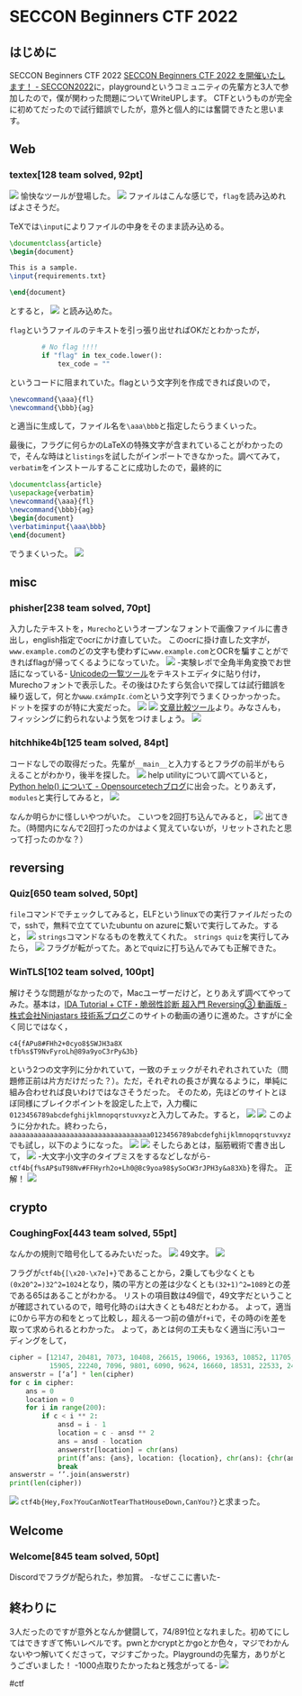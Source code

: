# SECCON Beginners CTF 2022
## はじめに
SECCON Beginners CTF 2022 [SECCON Beginners CTF 2022 を開催いたします！ - SECCON2022](https://www.seccon.jp/2022/seccon_beginners/content.html)に，playgroundというコミュニティの先輩方と3人で参加したので，僕が関わった問題についてWriteUPします。
CTFというものが完全に初めてだったので試行錯誤でしたが，意外と個人的には奮闘できたと思います。
## Web
### textex[128 team solved, 92pt]
![](SECCON%20Beginners%20CTF%202022/Screen%20Shot%202022-06-05%20at%2017.11.39.png)
愉快なツールが登場した。
![](SECCON%20Beginners%20CTF%202022/Screen%20Shot%202022-06-05%20at%2017.12.37.png)
ファイルはこんな感じで，`flag`を読み込めればよさそうだ。

TeXでは`\input`によりファイルの中身をそのまま読み込める。
```LaTeX
\documentclass{article}
\begin{document}

This is a sample.
\input{requirements.txt}

\end{document}
```
とすると，
![](SECCON%20Beginners%20CTF%202022/Screen%20Shot%202022-06-05%20at%2016.17.34.png)
と読み込めた。

`flag`というファイルのテキストを引っ張り出せればOKだとわかったが，
```python
        # No flag !!!!
        if "flag" in tex_code.lower():
            tex_code = ""
```
というコードに阻まれていた。flagという文字列を作成できれば良いので，
```LaTeX
\newcommand{\aaa}{fl}
\newcommand{\bbb}{ag}
```
と適当に生成して，ファイル名を`\aaa\bbb`と指定したらうまくいった。

最後に，フラグに何らかのLaTeXの特殊文字が含まれていることがわかったので，そんな時はと`listings`を試したがインポートできなかった。調べてみて，`verbatim`をインストールすることに成功したので，最終的に
```LaTeX
\documentclass{article}
\usepackage{verbatim}
\newcommand{\aaa}{fl}
\newcommand{\bbb}{ag}
\begin{document}
\verbatiminput{\aaa\bbb}
\end{document}
```
でうまくいった。
![](SECCON%20Beginners%20CTF%202022/Screen%20Shot%202022-06-05%20at%2016.23.10.png)

## misc
### phisher[238 team solved, 70pt]
入力したテキストを，`Murecho`というオープンなフォントで画像ファイルに書き出し，english指定でocrにかけ直していた。
このocrに掛け直した文字が，`www.example.com`のどの文字も使わずに`www.example.com`とOCRを騙すことができればflagが帰ってくるようになっていた。
![](SECCON%20Beginners%20CTF%202022/Screen%20Shot%202022-06-05%20at%2016.26.55.png)
-実験レポで全角半角変換でお世話になっている- [Unicodeの一覧ツール](https://so-zou.jp/web-app/text/unicode/)をテキストエディタに貼り付け，Murechoフォントで表示した。その後はひたすら気合いで探しては試行錯誤を繰り返して，何とか`ωωω․εⅹáⅿρIε․ċοⅿ`という文字列でうまくひっかっかった。
ドットを探すのが特に大変だった。
![](SECCON%20Beginners%20CTF%202022/Screen%20Shot%202022-06-05%20at%2016.30.45.png)
![](SECCON%20Beginners%20CTF%202022/Screen%20Shot%202022-06-05%20at%2016.30.30.png)
[文章比較ツール](https://lab.hidetake.org/diff/)より。みなさんも，フィッシングに釣られないよう気をつけましょう。
![](SECCON%20Beginners%20CTF%202022/Screen%20Shot%202022-06-05%20at%2017.00.23.png)

### hitchhike4b[125 team solved, 84pt]
コードなしでの取得だった。先輩が`__main__`と入力するとフラグの前半がもらえることがわかり，後半を探した。
![](SECCON%20Beginners%20CTF%202022/Screen%20Shot%202022-06-05%20at%2016.37.23.png)
help utilityについて調べていると，[Python help() について - Opensourcetechブログ](https://www.opensourcetech.tokyo/entry/2018/05/08/Python_help%28%29_%E3%81%AB%E3%81%A4%E3%81%84%E3%81%A6)に出会った。とりあえず，`modules`と実行してみると，
![](SECCON%20Beginners%20CTF%202022/Screen%20Shot%202022-06-05%20at%2016.39.20.png)

なんか明らかに怪しいやつがいた。
こいつを2回打ち込んでみると，
![](SECCON%20Beginners%20CTF%202022/Screen%20Shot%202022-06-05%20at%2016.39.55.png)
出てきた。（時間内になんで2回打ったのかはよく覚えていないが，リセットされたと思って打ったのかな？）
## reversing
### Quiz[650 team solved, 50pt]
`file`コマンドでチェックしてみると，ELFというlinuxでの実行ファイルだったので，sshで，無料で立てていたubuntu on azureに繋いで実行してみた。すると，
![](SECCON%20Beginners%20CTF%202022/Screen%20Shot%202022-06-05%20at%2016.42.55.png)
`strings`コマンドなるものを教えてくれた。
`strings quiz`を実行してみたら，
![](SECCON%20Beginners%20CTF%202022/Screen%20Shot%202022-06-05%20at%2016.43.39.png)
フラグが転がってた。あとでquizに打ち込んでみても正解できた。

### WinTLS[102 team solved, 100pt]
解けそうな問題がなかったので，Macユーザーだけど，とりあえず調べてやってみた。基本は，[IDA Tutorial + CTF・脆弱性診断 超入門 Reversing③ 動画版 - 株式会社Ninjastars 技術系ブログ](https://www.ninjastars-net.com/entry/2019/03/11/090000)このサイトの動画の通りに進めた。さすがに全く同じではなく，
```
c4{fAPu8#FHh2+0cyo8$SWJH3a8X
tfb%s$T9NvFyroLh@89a9yoC3rPy&3b}
```
という2つの文字列に分かれていて，一致のチェックがそれぞれされていた（問題修正前は片方だけだった？）。ただ，それぞれの長さが異なるように，単純に組み合わせれば良いわけではなさそうだった。
そのため，先ほどのサイトとほぼ同様にブレイクポイントを設定した上で，入力欄に`0123456789abcdefghijklmnopqrstuvxyz`と入力してみた。すると，
![](SECCON%20Beginners%20CTF%202022/Screen%20Shot%202022-06-05%20at%2016.51.38.png)
![](SECCON%20Beginners%20CTF%202022/Screen%20Shot%202022-06-05%20at%2016.51.51.png)
このように分かれた。終わったら，`aaaaaaaaaaaaaaaaaaaaaaaaaaaaaaaaaaa0123456789abcdefghijklmnopqrstuvxyz`でも試し，以下のようになった。
![](SECCON%20Beginners%20CTF%202022/Screen%20Shot%202022-06-05%20at%2016.53.41.png)
![](SECCON%20Beginners%20CTF%202022/Screen%20Shot%202022-06-05%20at%2016.53.59.png)
そしたらあとは，脳筋戦術で書き出して，
![](SECCON%20Beginners%20CTF%202022/Screen%20Shot%202022-06-05%20at%2016.54.57.png)
-大文字小文字のタイプミスをするなどしながら- `ctf4b{f%sAP$uT98Nv#FFHyrh2o+Lh0@8c9yoa98$ySoCW3rJPH3y&a83Xb}`を得た。
正解！
![](SECCON%20Beginners%20CTF%202022/Screen%20Shot%202022-06-05%20at%2016.56.43.png)
## crypto
### CoughingFox[443 team solved, 55pt]
なんかの規則で暗号化してるみたいだった。
![](SECCON%20Beginners%20CTF%202022/Screen%20Shot%202022-06-05%20at%2017.02.17.png)
49文字。
![](SECCON%20Beginners%20CTF%202022/Screen%20Shot%202022-06-05%20at%2017.07.16.png)

フラグが`ctf4b{[\x20-\x7e]+}`であることから，2乗しても少なくとも`(0x20^2=)32^2=1024`となり，隣の平方との差は少なくとも`(32+1)^2=1089`との差である65はあることがわかる。
リストの項目数は49個で，49文字だということが確認されているので，暗号化時の`i`は大きくとも48だとわかる。
よって，適当に0から平方の和をとって比較し，超える一つ前の値が`f+i`で，その時のiを差を取って求められるとわかった。
よって，あとは何の工夫もなく適当に汚いコーディングをして，
```python
cipher = [12147, 20481, 7073, 10408, 26615, 19066, 19363, 10852, 11705, 17445, 3028, 10640, 10623, 13243, 5789, 17436, 12348, 10818, 15891, 2818, 13690, 11671, 6410, 16649,
          15905, 22240, 7096, 9801, 6090, 9624, 16660, 18531, 22533, 24381, 14909, 17705, 16389, 21346, 19626, 29977, 23452, 14895, 17452, 17733, 22235, 24687, 15649, 21941, 11472]
answerstr = [‘a’] * len(cipher)
for c in cipher:
    ans = 0
    location = 0
    for i in range(200):
        if c < i ** 2:
            ansd = i - 1
            location = c - ansd ** 2
            ans = ansd - location
            answerstr[location] = chr(ans)
            print(f’ans: {ans}, location: {location}, chr(ans): {chr(ans)}’)
            break
answerstr = ‘’.join(answerstr)
print(len(cipher))
```

![](SECCON%20Beginners%20CTF%202022/Screen%20Shot%202022-06-05%20at%2017.18.38.png)
`ctf4b{Hey,Fox?YouCanNotTearThatHouseDown,CanYou?}`と求まった。
## Welcome
### Welcome[845 team solved, 50pt]
Discordでフラグが配られた，参加賞。 -なぜここに書いた-

## 終わりに
3人だったのですが意外となんか健闘して，74/891位となれました。初めてにしてはできすぎて怖いレベルです。pwnとかcryptとかgoとか色々，マジでわかんないやつ解いてくださって，マジすごかった。Playgroundの先輩方，ありがとうございました！ -1000点取りたかったねと残念がってる- 
![](SECCON%20Beginners%20CTF%202022/Screen%20Shot%202022-06-05%20at%2017.21.04.png)

#ctf